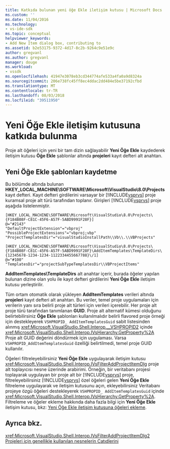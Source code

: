 ```yaml
---
title: Katkıda bulunan yeni öğe Ekle iletişim kutusu | Microsoft Docs
ms.custom: ''
ms.date: 11/04/2016
ms.technology:
- vs-ide-sdk
ms.topic: conceptual
helpviewer_keywords:
- Add New Item dialog box, contributing to
ms.assetid: b2e53175-9372-4d17-8c2b-9264c9e51e9c
author: gregvanl
ms.author: gregvanl
manager: douge
ms.workload:
- vssdk
ms.openlocfilehash: 41947e3078eb3cd344774afe533a4fa0a9d8324a
ms.sourcegitcommit: 206e738fc45ff8ec4ddac2dd484e5be37192cfbd
ms.translationtype: MT
ms.contentlocale: tr-TR
ms.lasthandoff: 08/03/2018
ms.locfileid: "39511950"
---
```

# <a name="contribute-to-the-add-new-item-dialog-box"></a>Yeni Öğe Ekle iletişim kutusuna katkıda bulunma
Proje alt öğeleri için yeni bir tam dizin sağlayabilir **Yeni Öğe Ekle** kaydederek iletişim kutusu **Öğe Ekle** şablonlar altında **projeleri** kayıt defteri alt anahtarı.  
  
## <a name="register-add-new-item-templates"></a>Yeni Öğe Ekle şablonları kaydetme  
 Bu bölümde altında bulunan **HKEY_LOCAL_MACHINE\SOFTWARE\Microsoft\VisualStudio\8.0\Projects** kayıt defteri. Kayıt defteri girdilerini varsayar bir [!INCLUDE[vsprvs](../../code-quality/includes/vsprvs_md.md)] proje kuramsal proje alt türü tarafından toplanır. Girişleri [!INCLUDE[vsprvs](../../code-quality/includes/vsprvs_md.md)] proje aşağıda listelenmiştir.  
  
```  
[HKEY_LOCAL_MACHINE\SOFTWARE\Microsoft\VisualStudio\8.0\Projects\{F184B08F-C81C-45F6-A57F-5ABD9991F28F}]  
@="#2143"  
"DefaultProjectExtension"="vbproj"  
"PossibleProjectExtensions"="vbproj;vbp"  
"ProjectTemplatesDir"="visualStudioInstallPath\\Vb\\.\\VBProjects"  
  
[HKEY_LOCAL_MACHINE\SOFTWARE\Microsoft\VisualStudio\8.0\Projects\{F184B08F-C81C-45F6-A57F-5ABD9991F28F}\AddItemTemplates\TemplateDirs\{12345678-1234-1234-1122334455667788}\/1]  
@="#100"  
"TemplatesDir"="projectSubTypeTemplatesDir\\VBProjectItems"  
```  
  
 **AddItemTemplates\TemplateDirs** alt anahtar içerir, burada öğeler yapılan bulunan dizine olan yolu ile kayıt defteri girdilerini **Yeni Öğe Ekle** iletişim kutusu yerleştirilir.  
  
 Tüm ortam otomatik olarak yükleyen **AddItemTemplates** verileri altında **projeleri** kayıt defteri alt anahtarı. Bu veriler, temel proje uygulamaları için verilerin yanı sıra belirli proje alt türleri için verileri içerebilir. Her proje alt proje türü tarafından tanımlanan **GUID**. Proje alt alternatif kümesi olduğunu belirtebilirsiniz **Öğe Ekle** şablonları kullanılmalıdır belirli flavored proje örneği için destekleyerek `VSHPROPID_ AddItemTemplatesGuid` sabit listesinden alınmış <xref:Microsoft.VisualStudio.Shell.Interop.__VSHPROPID2> içinde <xref:Microsoft.VisualStudio.Shell.Interop.IVsHierarchy.GetProperty%2A> Proje alt GUID değerini döndürmek için uygulaması. Varsa `VSHPROPID_AddItemTemplatesGuid` özelliği belirtilmedi, temel proje GUID kullanılır.  
  
 Öğeleri filtreleyebilirsiniz **Yeni Öğe Ekle** uygulayarak iletişim kutusu <xref:Microsoft.VisualStudio.Shell.Interop.IVsFilterAddProjectItemDlg> proje alt toplayıcısı nesne üzerinde arabirimi. Örneğin, bir veritabanı projesi toplayarak uygulayan bir proje alt bir [!INCLUDE[vsprvs](../../code-quality/includes/vsprvs_md.md)] proje, filtreleyebilirsiniz [!INCLUDE[vsprvs](../../code-quality/includes/vsprvs_md.md)] özel öğeleri gelen **Yeni Öğe Ekle** filtreleme uygulayarak ve iletişim kutusunu açın, ekleyebilirsiniz Veritabanı projeye özgü öğeleri destekleyerek `VSHPROPID_ AddItemTemplatesGuid` içinde <xref:Microsoft.VisualStudio.Shell.Interop.IVsHierarchy.GetProperty%2A>. Filtreleme ve öğeler ekleme hakkında daha fazla bilgi için **Yeni Öğe Ekle** iletişim kutusu, bkz: [Yeni Öğe Ekle iletişim kutusuna öğeleri ekleme](../../extensibility/internals/adding-items-to-the-add-new-item-dialog-boxes.md).  
  
## <a name="see-also"></a>Ayrıca bkz.  
 <xref:Microsoft.VisualStudio.Shell.Interop.IVsFilterAddProjectItemDlg2>   
 [Projeleri için genellikle kullanılan nesnelerin Catıdlerini](../../extensibility/internals/catids-for-objects-that-are-typically-used-to-extend-projects.md)
